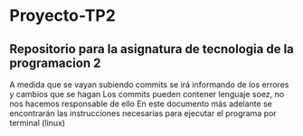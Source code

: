 # Proyecto-TP2
## Repositorio para la asignatura de tecnologia de la programacion 2

A medida que se vayan subiendo commits se irá informando de los errores y cambios que se hagan
Los commits pueden contener lenguaje soez, no nos hacemos responsable de ello
En este documento más adelante se encontrarán las instrucciones necesarias para ejecutar el programa por terminal (linux)
